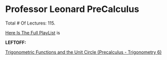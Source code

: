 # Professor Leonard PreCalculus

Total # Of Lectures: 115.

[Here Is The Full PlayList](https://www.youtube.com/playlist?list=PLDesaqWTN6ESsmwELdrzhcGiRhk5DjwLP)
is

**LEFTOFF:**

[Trigonometric Functions and the Unit Circle (Precalculus - Trigonometry 6)](https://www.youtube.com/watch?v=__nefjOhVks)
